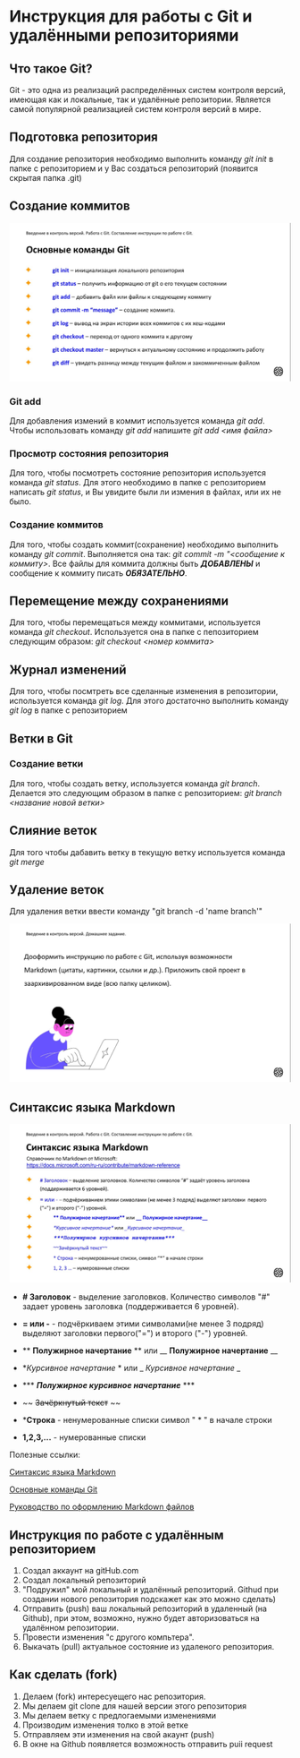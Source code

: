 # Инструкция для работы с Git и удалёнными репозиториями

## Что такое Git?
Git - это одна из реализаций распределённых систем контроля версий, имеющая как и локальные, так и удалённые репозитории. Является самой популярной реализацией систем контроля версий в мире.
## Подготовка репозитория
Для создание репозитория необходимо выполнить команду *git init*  в папке с репозиторием и у Вас создаться репозиторий (появится скрытая папка .git)

## Создание коммитов

![Команды Git](gitCommands.png "Команды Git")

### Git add
Для добавления измений в коммит используется команда *git add*. Чтобы использовать команду *git add* напишите *git add <имя файла>*

### Просмотр состояния репозитория
Для того, чтобы посмотреть состояние репозитория используется команда *git status*. Для этого необходимо в папке с репозиторием написать *git status*, и Вы увидите были ли измения в файлах, или их не было.

### Создание коммитов
Для того, чтобы создать коммит(сохранение) необходимо выполнить команду *git commit*. Выполняется она так: *git commit -m "<сообщение к коммиту>*. Все файлы для коммита должны быть ***ДОБАВЛЕНЫ*** и сообщение к коммиту писать ***ОБЯЗАТЕЛЬНО***.

## Перемещение между сохранениями
Для того, чтобы перемещаться между коммитами, используется команда *git checkout*. Используется она в папке с пепозиторием следующим образом: *git checkout <номер коммита>*

## Журнал изменений
Для того, чтобы посмтреть все сделанные изменения в репозитории, используется команда *git log*. Для этого достаточно выполнить команду *git log* в папке с репозиторием

## Ветки в Git

### Создание ветки

Для того, чтобы создать ветку, используется команда *git branch*. Делается это следующим образом в папке с репозиторием: *git branch <название новой ветки>*

## Слияние веток

Для того чтобы дабавить ветку в текущую ветку используется команда *git merge <name branch>*

## Удаление веток
Для удаления ветки ввести команду "git branch -d 'name branch'"

![Задание](task.png "Задание")

## Синтаксис языка Markdown

![Синтаксис Md](syntax.png "Синтаксис Md")

* **# Заголовок** - выделение заголовков. Количество символов "#" задает уровень заголовка (поддерживается 6 уровней).

* **= или -** - подчёркиваем этими символами(не менее 3 подряд) выделяют заголовки первого("=") и второго ("-") уровней.

* ** **Полужирное начертание** ** или __ __Полужирное начертание__ __

*  **Курсивное начертание* * или _ _Курсивное начертание_ _

* *** ***Полужирное курсивное начертание*** ***
* ~~ ~~Зачёркнутый текст~~ ~~
* ***Строка** - ненумерованные списки символ " * " в начале строки
* **1,2,3,...** - нумерованные списки

Полезные ссылки:

[Синтаксис языка Markdown](https://gbcdn.mrgcdn.ru/uploads/asset/4936261/attachment/470041fa232b40d654ed8161f7913089.jpeg "Cинтаксис MarkDown")

[Основные команды Git](https://gbcdn.mrgcdn.ru/uploads/asset/4936260/attachment/a4f09a0ea30ba998755d8b85e9d496fc.jpeg "Команды Git")

[Руководство по оформлению Markdown файлов](https://gist.github.com/Jekins/2bf2d0638163f1294637)

## Инструкция по работе с удалённым репозиторием

1. Создал аккаунт на gitHub.com
2. Создал локальный репозиторий
3. "Подружил" мой локальный и удалённый репозиторий. Githud при создании нового репозитория подскажет как это можно сделать)
4. Отправить (push) ваш локальный репозиторий в удаленный (на Github), при этом, возможно, нужно будет авторизоваться на удалённом репозитории.
5. Провести изменения "с другого компьтера".
6. Выкачать (pull) актуальное состояние из удаленого репозитория.

## Как сделать (fork)

1. Делаем (fork) интересуещего нас репозитория.
2. Мы делаем git clone для нашей версии этого репозитория
3. Мы делаем ветку с предлогаемыми изменениями
4. Производим изменения толко в этой ветке
5. Отправляем эти изменения на свой акаунт (push)
6. В окне на Github появляется возможность отправить puii request